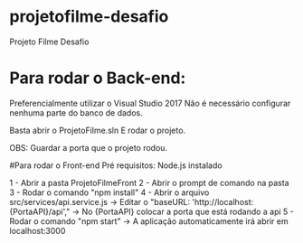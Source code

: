 # projetofilme-desafio
Projeto Filme Desafio

# Para rodar o Back-end:
Preferencialmente utilizar o Visual Studio 2017
Não é necessário configurar nenhuma parte do banco de dados.

Basta abrir o ProjetoFilme.sln
E rodar o projeto.

OBS: Guardar a porta que o projeto rodou.


#Para rodar o Front-end
Pré requisitos:
Node.js instalado

1 - Abrir a pasta ProjetoFilmeFront
2 - Abrir o prompt de comando na pasta
3 - Rodar o comando "npm install"
4 - Abrir o arquivo src/services/api.service.js -> Editar o "baseURL: 'http://localhost:{PortaAPI}/api'," -> No {PortaAPI} colocar a porta que está rodando a api
5 - Rodar o comando "npm start" -> A aplicação automaticamente irá abrir em localhost:3000
